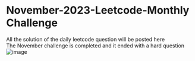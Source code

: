 # November-2023-Leetcode-Monthly Challenge
All the solution of the daily leetcode question will be posted here
<br>
The November challenge is completed
and it ended with a hard question
![image](https://github.com/sabircodes/November-2023-Leetcode-POTD/assets/93681489/c643cc04-e611-47cc-9083-d16e7663c406)

